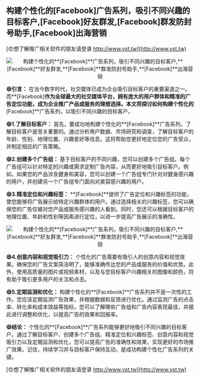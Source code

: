 ## **构建个性化的**[Facebook]**广告系列，吸引不同兴趣的目标客户,**[Facebook]**好友群发,**[Facebook]**群发防封号助手,**[Facebook]**出海营销**

[😍想了解推广相关软件的朋友请登录 http://www.vst.tw](http://www.vst.tw)

 <center><img src="https://vst.tw/MP4/tuiguang/png/5.png" alt="构建个性化的**[Facebook]**广告系列，吸引不同兴趣的目标客户,**[Facebook]**好友群发,**[Facebook]**群发防封号助手,**[Facebook]**出海营销"></center>

**😄引言：**
在当今数字时代，社交媒体已成为企业吸引目标客户的重要渠道之一。而**[Facebook]**作为全球最大的社交媒体平台，拥有庞大的用户群体和精准的广告定位功能，成为企业推广产品或服务的理想选择。本文将探讨如何构建个性化的**[Facebook]**广告系列，以吸引不同兴趣的目标客户。

**😄1.了解目标客户：**
首先，要成功地构建个性化的**[Facebook]**广告系列，了解目标客户是至关重要的。通过分析用户数据、市场研究和调查，了解目标客户的年龄、性别、地理位置、兴趣爱好等信息。这将帮助您更好地定位您的广告受众，并制定相应的广告策略。

**😄2.创建多个广告组：**
基于目标客户的不同兴趣，您可以创建多个广告组。每个广告组可以针对特定的兴趣或需求定制广告内容，从而更好地吸引目标客户。例如，如果您的产品涉及健身和美容，您可以创建一个广告组专门针对对健身感兴趣的用户，并创建另一个广告组专门面向对美容感兴趣的用户。

**😄3.精准定位和兴趣标签：**
**[Facebook]**提供了广告定位和兴趣标签的功能，使您能够将广告展示给特定兴趣群体的用户。通过选择相关的兴趣标签，您可以确保您的广告仅被对您产品或服务感兴趣的人看到。同时，您还可以根据目标客户的地理位置、年龄和性别等因素进行定位，以进一步提高广告展示的准确性。

 <center><img src="https://vst.tw/MP4/tuiguang/png/5.png" alt="构建个性化的**[Facebook]**广告系列，吸引不同兴趣的目标客户,**[Facebook]**好友群发,**[Facebook]**群发防封号助手,**[Facebook]**出海营销"></center>

**😄4.创意内容和视觉吸引力：**
个性化的广告需要有吸引人的创意内容和视觉效果。确保您的广告文案简洁明了，能够准确传达您的产品或服务的价值和优势。此外，使用高质量的图片或视频素材，以及与您目标客户兴趣相关的图像和颜色，将有助于吸引更多用户的关注和点击。

**😄5.定期监测和优化：**
构建个性化的**[Facebook]**广告系列并不是一次性的工作。您应该定期监测广告效果，并根据数据和反馈进行优化。通过监测广告的点击率、转化率和成本效益等指标，您可以了解哪些广告组和广告内容表现最佳，并据此进行调整和优化，以提高广告的效果和回报率。

**😄结论：**
个性化的**[Facebook]**广告系列能够更好地吸引不同兴趣的目标客户。通过了解目标客户、创建多个广告组、精准定位和兴趣标签、创意内容和视觉吸引力以及定期监测和优化，您可以提高广告的准确性和效果，实现更好的市场推广效果。记住，持续学习并与目标客户保持互动，是成功构建个性化广告系列的关键。

[😍想了解推广相关软件的朋友请登录 http://www.vst.tw](http://www.vst.tw)



